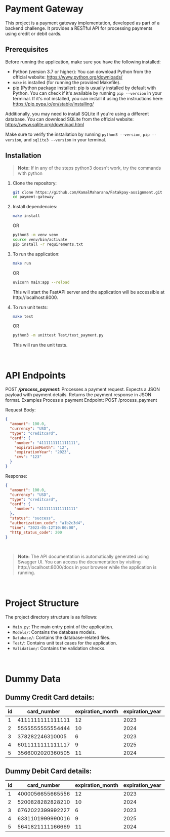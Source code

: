 # Payment Gateway

This project is a payment gateway implementation, developed as part of a backend challenge. It provides a RESTful API for processing payments using credit or debit cards.

## Prerequisites

Before running the application, make sure you have the following installed:

- Python (version 3.7 or higher): You can download Python from the official website: https://www.python.org/downloads/
- `make` is installed (for running the provided Makefile).
- pip (Python package installer): pip is usually installed by default with Python. You can check if it's available by running `pip --version` in your terminal. If it's not installed, you can install it using the instructions here: https://pip.pypa.io/en/stable/installing/

Additionally, you may need to install SQLite if you're using a different database. You can download SQLite from the official website: https://www.sqlite.org/download.html

Make sure to verify the installation by running `python3 --version`, `pip --version`, and `sqlite3 --version` in your terminal.


## Installation
> **Note:** If in any of the steps python3 doesn't work, try the commands with python

1. Clone the repository:

   ```bash
   git clone https://github.com/KamalMaharana/Fatakpay-assignment.git
   cd payment-gateway
   ```

2. Install dependencies:
    ```bash
    make install
    ```
    OR
    ```bash
    python3 -m venv venv
	source venv/bin/activate
    pip install -r requirements.txt
    ```

3. To run the application:
    ```bash
    make run
    ```
    OR
    ```bash
    uvicorn main:app --reload
    ```
    This will start the FastAPI server and the application will be accessible at http://localhost:8000.

4. To run unit tests:
    ```bash
    make test
    ```
    OR 
    ```bash
    python3 -m unittest Test/test_payment.py
    ```
    This will run the unit tests.

<br>

# API Endpoints
POST ***/process_payment***: Processes a payment request. Expects a JSON payload with payment details. Returns the payment response in JSON format.
Examples
Process a payment
Endpoint: POST /process_payment

Request Body:
```json
{
  "amount": 100.0,
  "currency": "USD",
  "type": "creditcard",
  "card": {
    "number": "4111111111111111",
    "expirationMonth": "12",
    "expirationYear": "2023",
    "cvv": "123"
  }
}
```

Response:
```json
{
  "amount": 100.0,
  "currency": "USD",
  "type": "creditcard",
  "card": {
    "number": "4111111111111111"
  },
  "status": "success",
  "authorization_code": "a1b2c3d4",
  "time": "2023-05-12T10:00:00",
  "http_status_code": 200
}
```
<br>

> **Note:** The API documentation is automatically generated using Swagger UI. You can access the documentation by visiting http://localhost:8000/docs in your browser while the application is running.

<br>

# Project Structure
The project directory structure is as follows:

- `Main.py`: The main entry point of the application.
- `Models/`: Contains the database models.
- `Database/`: Contains the database-related files.
- `Test/`: Contains unit test cases for the application.
- `Validation/`: Contains the validation checks.

<br>

# Dummy Data
## Dummy Credit Card details:
|id|card_number|expiration_month|expiration_year|cvv|balance|
|--|-----------|----------------|---------------|---|-------|
|1|4111111111111111|12|2023|123|600.0|
|2|5555555555554444|10|2024|456|500.0|
|3|378282246310005|6|2023|789|1500.0|
|4|6011111111111117|9|2025|321|2000.0|
|5|3566002020360505|11|2024|654|800.0|


## Dummy Debit Card details:
|id|card_number|expiration_month|expiration_year|cvv|balance|
|--|-----------|----------------|---------------|---|-------|
|1|4000056655665556|12|2023|123|700.0|
|2|5200828282828210|10|2024|456|1500.0|
|3|6762022399992227|6|2023|789|3000.0|
|4|6331101999990016|9|2025|321|1000.0|
|5|5641821111166669|11|2024|654|2500.0|

